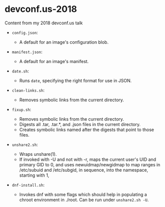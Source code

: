 # devconf.us-2018
Content from my 2018 devconf.us talk

* `config.json`:
  - A default for an image's configuration blob.
* `manifest.json`:
  - A default for an image's manifest.

* `date.sh`:
  - Runs `date`, specifying the right format for use in JSON.
* `clean-links.sh`:
  - Removes symbolic links from the current directory.
* `fixup.sh`:
  - Removes symbolic links from the current directory.
  - Digests all .tar, .tar.\*, and .json files in the current directory.
  - Creates symbolic links named after the digests that point to those files.

* `unshare2.sh`:
  - Wraps unshare(1).
  - If invoked with -U and not with -r, maps the current user's UID and primary
    GID to 0, and uses newuidmap/newgidmap to map ranges in /etc/subuid and
    /etc/subgid, in sequence, into the namespace, starting with 1, 

* `dnf-install.sh`:
  - Invokes dnf with some flags which should help in populating a chroot
    environment in ./root.  Can be run under `unshare2.sh -U`.

